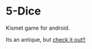 5-Dice
======

Kismet game for android.

Its an antique, but [check it out!!](https://www.apkmonk.com/download-app/com.bluntllama.fivekind/4_com.bluntllama.fivekind_2013-08-02.apk/)

